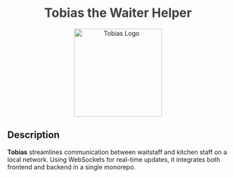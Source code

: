 <h1 align="center" style="color:#404040">Tobias the Waiter Helper</h1>

<p align="center">
  <a href="http://nestjs.com/" target="blank"><img src="https://www.svgrepo.com/show/244485/waiter.svg" width="200" alt="Tobias Logo" /></a>
</p>

## Description

<b>Tobias</b> streamlines communication between waitstaff and kitchen staff on a local network. Using WebSockets for real-time updates, it integrates both frontend and backend in a single monorepo.
